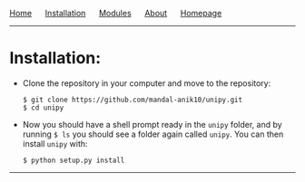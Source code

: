 [Home](https://mandal-anik10.github.io/unipy/) &nbsp;&nbsp;&nbsp;&nbsp; [Installation](installation.md) &nbsp;&nbsp;&nbsp;&nbsp; [Modules](#modules) &nbsp;&nbsp;&nbsp;&nbsp; [About](#about) &nbsp;&nbsp;&nbsp;&nbsp; [Homepage](https://mandal-anik10.github.io)

________________________________________________________________________________________
# Installation:
- Clone the repository in your computer and move to the repository:
    ```
    $ git clone https://github.com/mandal-anik10/unipy.git
    $ cd unipy  
    ```
- Now you should have a shell prompt ready in the `unipy` folder, and by running `$ ls` you should see a folder again called `unipy`. You can then install `unipy` with:
    ```
    $ python setup.py install
    ```
___________________________________________________________